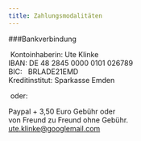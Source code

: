 ```yaml
---
title: Zahlungsmodalitäten
---
```



###Bankverbindung  

​
Kontoinhaberin: Ute Klinke  
IBAN: DE 48 2845 0000 0101 026789  
BIC:   BRLADE21EMD  
Kreditinstitut: Sparkasse Emden  

​
oder:  


Paypal + 3,50 Euro Gebühr oder  
von Freund zu Freund ohne Gebühr.  
ute.klinke@googlemail.com  
